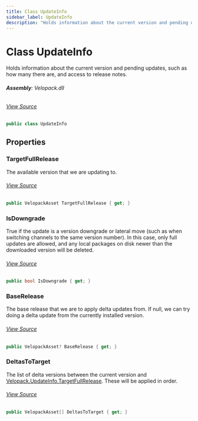 ```yaml
---
title: Class UpdateInfo
sidebar_label: UpdateInfo
description: "Holds information about the current version and pending updates, such as how many there are, and access to release notes."
---
```

# Class UpdateInfo
Holds information about the current version and pending updates, such as how many there are, and access to release notes.

###### **Assembly**: Velopack.dll
###### [View Source](https://github.com/velopack/velopack.git/blob/master/src/Velopack/UpdateInfo.cs#L6)
```csharp title="Declaration"
public class UpdateInfo
```
## Properties
### TargetFullRelease
The available version that we are updating to.
###### [View Source](https://github.com/velopack/velopack.git/blob/master/src/Velopack/UpdateInfo.cs#L11)
```csharp title="Declaration"
public VelopackAsset TargetFullRelease { get; }
```
### IsDowngrade
True if the update is a version downgrade or lateral move (such as when switching channels to the same version number).
In this case, only full updates are allowed, and any local packages on disk newer than the downloaded version will be
deleted.
###### [View Source](https://github.com/velopack/velopack.git/blob/master/src/Velopack/UpdateInfo.cs#L18)
```csharp title="Declaration"
public bool IsDowngrade { get; }
```
### BaseRelease
The base release that we are to apply delta updates from. If null, we can try doing a delta update from
the currently installed version.
###### [View Source](https://github.com/velopack/velopack.git/blob/master/src/Velopack/UpdateInfo.cs#L24)
```csharp title="Declaration"
public VelopackAsset? BaseRelease { get; }
```
### DeltasToTarget
The list of delta versions between the current version and [Velopack.UpdateInfo.TargetFullRelease](../Velopack/UpdateInfo.md#targetfullrelease).
These will be applied in order.
###### [View Source](https://github.com/velopack/velopack.git/blob/master/src/Velopack/UpdateInfo.cs#L30)
```csharp title="Declaration"
public VelopackAsset[] DeltasToTarget { get; }
```
